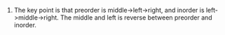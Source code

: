 1. The key point is that preorder is middle->left->right, and inorder is left->middle->right. The middle and left is reverse between preorder and inorder.
